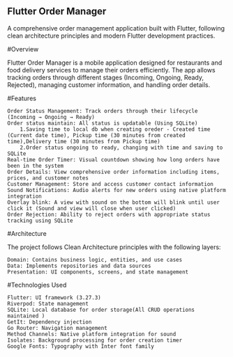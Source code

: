 ## Flutter Order Manager

A comprehensive order management application built with Flutter, following clean architecture principles and modern Flutter development practices.
 
#Overview

Flutter Order Manager is a mobile application designed for restaurants and food delivery services to manage their orders efficiently. The app allows tracking orders through different stages (Incoming, Ongoing, Ready, Rejected), managing customer information, and handling order details.

#Features

    Order Status Management: Track orders through their lifecycle (Incoming → Ongoing → Ready)
    Order status maintain: All status is updatable (Using SQLite)
        1.Saving time to local db when creating oreder - Created time (Current date time), Pickup time (30 minutes from created time),Delivery time (30 minutes from Pickup time)
        2.Order status ongoing to ready, changing with time and saving to SQLite
    Real-time Order Timer: Visual countdown showing how long orders have been in the system
    Order Details: View comprehensive order information including items, prices, and customer notes
    Customer Management: Store and access customer contact information
    Sound Notifications: Audio alerts for new orders using native platform integration
    Overlay blink: A view with sound on the bottom will blink until user click it (Sound and view will close when user clicked)
    Order Rejection: Ability to reject orders with appropriate status tracking using SQLite



#Architecture

The project follows Clean Architecture principles with the following layers:

    Domain: Contains business logic, entities, and use cases
    Data: Implements repositories and data sources
    Presentation: UI components, screens, and state management

#Technologies Used

    Flutter: UI framework (3.27.3)
    Riverpod: State management
    SQLite: Local database for order storage(All CRUD operations maintained )
    GetIt: Dependency injection
    Go Router: Navigation management
    Method Channels: Native platform integration for sound
    Isolates: Background processing for order creation timer
    Google Fonts: Typography with Inter font family
